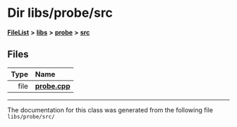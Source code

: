 

# Dir libs/probe/src



[**FileList**](files.md) **>** [**libs**](dir_6719ab1f1f7655efc2fa43f7eb574fd1.md) **>** [**probe**](dir_ae4f153cafaf07a7427603efac14088a.md) **>** [**src**](dir_060cbf3b90b300eaf029d97551e4bad1.md)












## Files

| Type | Name |
| ---: | :--- |
| file | [**probe.cpp**](probe_2src_2probe_8cpp.md) <br> |



























































------------------------------
The documentation for this class was generated from the following file `libs/probe/src/`

